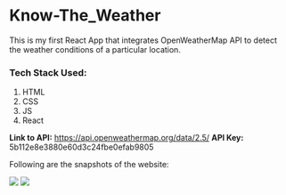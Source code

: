 # Know-The_Weather

This is my first React App that integrates OpenWeatherMap API to detect the weather conditions of a particular location.
<h3> Tech Stack Used:</h3>

1.  HTML
2.  CSS
3.  JS
4.  React

<b>Link to API:</b> https://api.openweathermap.org/data/2.5/
<b>API Key:</b> 5b112e8e3880e60d3c24fbe0efab9805

Following are the snapshots of the website:

<img src="https://github.com/Astha369/Know-The_Weather/blob/main/src/images/1.jpeg">
<img src="https://github.com/Astha369/Know-The_Weather/blob/main/src/images/2.jpeg">

